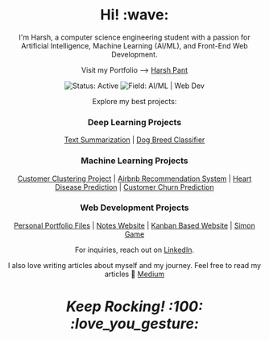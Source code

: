 <!-- Header -->
<h1 align='center'> Hi! :wave:</h1>
<p align='center'>I'm Harsh, a computer science engineering student with a passion for Artificial Intelligence, Machine Learning (AI/ML), and Front-End Web Development.</p>
<p align = 'center'> Visit my Portfolio --> <a href="https://harsh-pant.vercel.app/">Harsh Pant</a></p>

<!-- Badges -->
<p align='center'>
    <img src="https://img.shields.io/badge/Status-Active-brightgreen" alt="Status: Active">
    <img src="https://img.shields.io/badge/Field-AI%2FML%20%7C%20Web%20Dev-blue" alt="Field: AI/ML | Web Dev">
</p>

<!-- Introduction -->
<p align='center'>Explore my best projects:</p>

<!-- Project Sections -->
<div align='center'>

### Deep Learning Projects
[Text Summarization](https://github.com/crockrocks/text-summarization) |
[Dog Breed Classifier](https://github.com/crockrocks/Dog_Breed_Classifier)

### Machine Learning Projects
[Customer Clustering Project](https://github.com/crockrocks/Fastai) |
[Airbnb Recommendation System](https://github.com/crockrocks/Random-Forest-Premier-Project) |
[Heart Disease Prediction](https://github.com/crockrocks/heart_disease_prediction) |
[Customer Churn Prediction](https://github.com/crockrocks/churn-prediction)

### Web Development Projects
[Personal Portfolio Files](https://github.com/crockrocks/harsh-pant) |
[Notes Website](https://github.com/crockrocks/notes-app) |
[Kanban Based Website](https://github.com/crockrocks/Kanban-website) |
[Simon Game](https://github.com/crockrocks/Simon-game-challenge-starting-files) 

</div>

<!-- Contact and Articles -->
<p align='center'>For inquiries, reach out on <a href="https://www.linkedin.com/in/harsh-pant-a28378230/">LinkedIn</a>.</p>
<p align='center'>I also love writing articles about myself and my journey. Feel free to read my articles 🖤 <a href="https://medium.com/@harshpant3703">Medium</a></p>

<!-- Closing -->
<h1 align='center'><i>Keep Rocking! :100: :love_you_gesture:</i></h1>
